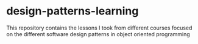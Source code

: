 # design-patterns-learning
This repository contains the lessons I took from different courses focused on the different software design patterns in object oriented programming 
